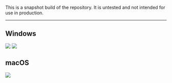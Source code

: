 This is a snapshot build of the repository.
It is untested and not intended for use in production.

----

## Windows
[![](https://img.shields.io/github/downloads/manga-download/haruneko/{TAG}/{WIN_64_ZIP}.svg?label=Windows%2064-Bit%20Portable%20%28zip%29&logo=windows&logoColor=00a1f1)](https://github.com/manga-download/haruneko/releases/download/{TAG}/{WIN_64_ZIP})
[![](https://img.shields.io/github/downloads/manga-download/haruneko/{TAG}/{WIN_32_ZIP}.svg?label=Windows%2032-Bit%20Portable%20%28zip%29&logo=windows&logoColor=00a1f1)](https://github.com/manga-download/haruneko/releases/download/{TAG}/{WIN_32_ZIP})

## macOS
[![](https://img.shields.io/github/downloads/manga-download/haruneko/{TAG}/{MACOS_64_DMG}.svg?label=macOS%2064-Bit%20%28dmg%29&logo=apple&logoColor=%23a2aaad)](https://github.com/manga-download/haruneko/releases/download/{TAG}/{MACOS_64_DMG})